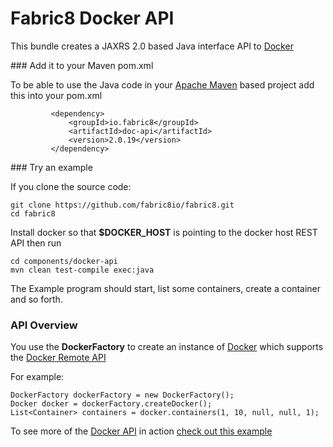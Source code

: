 Fabric8 Docker API
==================

This bundle creates a JAXRS 2.0 based Java interface API to [Docker](http://docker.io/)

### Add it to your Maven pom.xml

To be able to use the Java code in your [Apache Maven](http://maven.apache.org/) based project add this into your pom.xml

             <dependency>
                 <groupId>io.fabric8</groupId>
                 <artifactId>doc-api</artifactId>
                 <version>2.0.19</version>
             </dependency>

### Try an example

If you clone the source code:

    git clone https://github.com/fabric8io/fabric8.git
    cd fabric8

Install docker so that **$DOCKER_HOST** is pointing to the docker host REST API then run

    cd components/docker-api
    mvn clean test-compile exec:java

The Example program should start, list some containers, create a container and so forth.

### API Overview

You use the **DockerFactory** to create an instance of [Docker](https://github.com/fabric8io/fabric8/blob/master/components/docker-api/src/main/java/io/fabric8/docker/api/Docker.java#L46) which supports the [Docker Remote API](http://docs.docker.io/en/latest/reference/api/docker_remote_api/)

For example:

    DockerFactory dockerFactory = new DockerFactory();
    Docker docker = dockerFactory.createDocker();
    List<Container> containers = docker.containers(1, 10, null, null, 1);

To see more of the [Docker API](https://github.com/fabric8io/fabric8/blob/master/components/docker-api/src/main/java/io/fabric8/docker/api/Docker.java#L47) in action [check out this example](https://github.com/fabric8io/fabric8/blob/master/components/docker-api/src/test/java/io/fabric8/docker/api/Example.java#L64)
